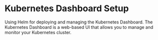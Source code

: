 # Kubernetes Dashboard Setup

Using Helm for deploying and managing the Kubernetes Dashboard. The Kubernetes Dashboard is a web-based UI that allows you to manage and monitor your Kubernetes cluster.